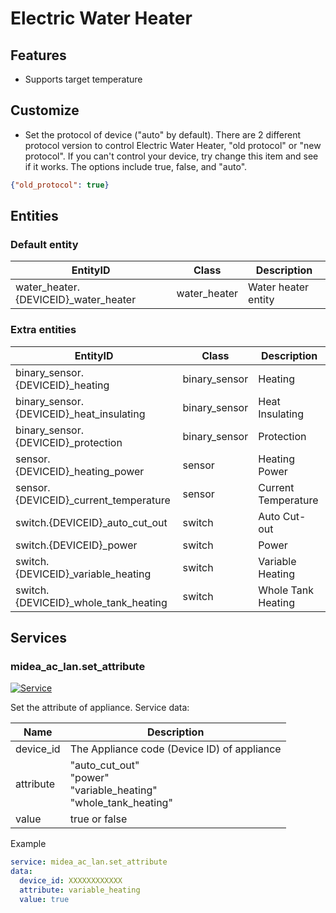 # Electric Water Heater
## Features
- Supports target temperature


## Customize
- Set the protocol of device ("auto" by default).
There are 2 different protocol version to control Electric Water Heater, "old protocol" or "new protocol".
If you can't control your device, try change this item and see if it works.
The options include true, false, and "auto".

```json
{"old_protocol": true}
```

## Entities
### Default entity
| EntityID                             | Class        | Description         |
|--------------------------------------|--------------|---------------------|
| water_heater.{DEVICEID}_water_heater | water_heater | Water heater entity |

### Extra entities

| EntityID                                 | Class         | Description         |
|------------------------------------------|---------------|---------------------|
| binary_sensor.{DEVICEID}_heating         | binary_sensor | Heating             |
| binary_sensor.{DEVICEID}_heat_insulating | binary_sensor | Heat Insulating     |
| binary_sensor.{DEVICEID}_protection      | binary_sensor | Protection          |
| sensor.{DEVICEID}_heating_power          | sensor        | Heating Power       |
| sensor.{DEVICEID}_current_temperature    | sensor        | Current Temperature |
| switch.{DEVICEID}_auto_cut_out           | switch        | Auto Cut-out        |
| switch.{DEVICEID}_power                  | switch        | Power               |
| switch.{DEVICEID}_variable_heating       | switch        | Variable Heating    |
| switch.{DEVICEID}_whole_tank_heating     | switch        | Whole Tank Heating  |

## Services


### midea_ac_lan.set_attribute

[![Service](https://my.home-assistant.io/badges/developer_call_service.svg)](https://my.home-assistant.io/redirect/developer_call_service/?service=midea_ac_lan.set_attribute)

Set the attribute of appliance. Service data:

| Name      | Description                                                                  |
|-----------|------------------------------------------------------------------------------|
| device_id | The Appliance code (Device ID) of appliance                                  |
| attribute | "auto_cut_out"<br />"power"<br />"variable_heating"<br/>"whole_tank_heating" |
| value     | true or false                                                                |

Example
```yaml
service: midea_ac_lan.set_attribute
data:
  device_id: XXXXXXXXXXXX
  attribute: variable_heating
  value: true
```